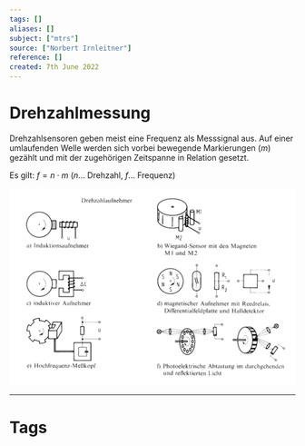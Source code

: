 ```yaml
---
tags: []
aliases: []
subject: ["mtrs"]
source: ["Norbert Irnleitner"]
reference: []
created: 7th June 2022
---
```


# Drehzahlmessung
Drehzahlsensoren geben meist eine Frequenz als Messsignal aus.
Auf einer umlaufenden Welle werden sich vorbei bewegende Markierungen $(m)$ gezählt und mit der zugehörigen Zeitspanne in Relation gesetzt.

Es gilt: $f = n\cdot m$ ($n\dots$ Drehzahl, $f\dots$ Frequenz)

![675](assets/revmeter.png)

---
# Tags
